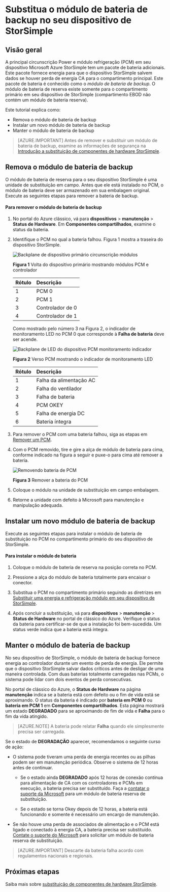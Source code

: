 <properties 
   pageTitle="Substitua a bateria em um dispositivo de StorSimple | Microsoft Azure"
   description="Descreve como remover, substituir e manter o módulo de bateria de backup no seu dispositivo de StorSimple."
   services="storsimple"
   documentationCenter=""
   authors="alkohli"
   manager="carmonm"
   editor="" />
<tags 
   ms.service="storsimple"
   ms.devlang="NA"
   ms.topic="article"
   ms.tgt_pltfrm="NA"
   ms.workload="TBD"
   ms.date="08/17/2016"
   ms.author="alkohli" />

# <a name="replace-the-backup-battery-module-on-your-storsimple-device"></a>Substitua o módulo de bateria de backup no seu dispositivo de StorSimple

## <a name="overview"></a>Visão geral

A principal circunscrição Power e módulo refrigeração (PCM) em seu dispositivo Microsoft Azure StorSimple tem um pacote de bateria adicionais. Este pacote fornece energia para que o dispositivo StorSimple salvem dados se houver perda de energia CA para o compartimento principal. Este pacote de bateria é conhecido como o *módulo de bateria de backup*. O módulo de bateria de reserva existe somente para o compartimento primário em seu dispositivo de StorSimple (compartimento EBOD não contém um módulo de bateria reserva). 

Este tutorial explica como:

- Remova o módulo de bateria de backup 
- Instalar um novo módulo de bateria de backup
- Manter o módulo de bateria de backup

>[AZURE.IMPORTANT] Antes de remover e substituir um módulo de bateria de backup, examine as informações de segurança na [Introdução a substituição de componentes de hardware StorSimple](storsimple-hardware-component-replacement.md).

## <a name="remove-the-backup-battery-module"></a>Remova o módulo de bateria de backup

O módulo de bateria de reserva para o seu dispositivo StorSimple é uma unidade de substituição em campo. Antes que ele está instalado no PCM, o módulo de bateria deve ser armazenado em sua embalagem original. Execute as seguintes etapas para remover a bateria de backup.

#### <a name="to-remove-the-backup-battery-module"></a>Para remover o módulo de bateria de backup

1. No portal do Azure clássico, vá para **dispositivos** > **manutenção** > **Status de Hardware**. Em **Componentes compartilhados**, examine o status da bateria.

2. Identifique o PCM no qual a bateria falhou. Figura 1 mostra a traseira do dispositivo StorSimple.

    ![Backplane de dispositivo primário circunscrição módulos](./media/storsimple-battery-replacement/IC740994.png)

    **Figura 1** Volta do dispositivo primário mostrando módulos PCM e controlador

  	|Rótulo|Descrição|
  	|:----|:----------|
  	|1|PCM 0|
  	|2|PCM 1|
  	|3|Controlador de 0|
  	|4|Controlador de 1|

    Como mostrado pelo número 3 na Figura 2, o indicador de monitoramento LED no PCM 0 que corresponde à **Falha de bateria** deve ser acende.

    ![Backplane de LED do dispositivo PCM monitoramento indicador](./media/storsimple-battery-replacement/IC740992.png)

    **Figura 2** Verso PCM mostrando o indicador de monitoramento LED

  	|Rótulo|Descrição|
  	|:---|:-----------|
  	|1|Falha da alimentação AC|
  	|2|Falha do ventilador|
  	|3|Falha de bateria|
  	|4|PCM OKEY|
  	|5|Falha de energia DC|
  	|6|Bateria íntegra|

3. Para remover o PCM com uma bateria falhou, siga as etapas em [Remover um PCM](storsimple-power-cooling-module-replacement.md#remove-a-pcm).

4. Com o PCM removido, tire e gire a alça de módulo de bateria para cima, conforme indicado na figura a seguir e puxe-o para cima até remover a bateria.

    ![Removendo bateria de PCM](./media/storsimple-battery-replacement/IC741019.png)

    **Figura 3** Remover a bateria do PCM

5. Coloque o módulo na unidade de substituição em campo embalagem.

6. Retorne a unidade com defeito à Microsoft para manutenção e manipulação adequada.

## <a name="install-a-new-backup-battery-module"></a>Instalar um novo módulo de bateria de backup

Execute as seguintes etapas para instalar o módulo de bateria de substituição no PCM no compartimento primário do seu dispositivo de StorSimple.

#### <a name="to-install-the-battery-module"></a>Para instalar o módulo de bateria

1. Coloque o módulo de bateria de reserva na posição correta no PCM.

2. Pressione a alça do módulo de bateria totalmente para encaixar o conector.

3. Substitua o PCM no compartimento primário seguindo as diretrizes em [Substituir uma energia e refrigeração módulo em seu dispositivo de StorSimple](storsimple-power-cooling-module-replacement.md).

4. Após concluir a substituição, vá para **dispositivos** > **manutenção** > **Status de Hardware** no portal de clássico do Azure. Verifique o status da bateria para certificar-se de que a instalação foi bem-sucedida. Um status verde indica que a bateria está íntegra.

## <a name="maintain-the-backup-battery-module"></a>Manter o módulo de bateria de backup

No seu dispositivo de StorSimple, o módulo de bateria de backup fornece energia ao controlador durante um evento de perda de energia. Ele permite que o dispositivo StorSimple salvar dados críticos antes de desligar de uma maneira controlada. Com duas baterias totalmente carregadas nas PCMs, o sistema pode lidar com dois eventos de perda consecutivas.

No portal de clássico do Azure, o **Status de Hardware** na página **manutenção** indica se a bateria está com defeito ou o fim de vida está se aproximando. O status da bateria é indicado por **bateria em PCM 0** ou **bateria em PCM 1** em **Componentes compartilhados**. Esta página mostrará um estado **DEGRADADO** para se aproximando de fim de vida e **Falha** para o fim da vida atingido. 

>[AZURE.NOTE] A bateria pode relatar **Falha** quando ele simplesmente precisa ser carregada.
 
Se o estado de **DEGRADAÇÃO** aparecer, recomendamos o seguinte curso de ação:

- O sistema pode tiveram uma perda de energia recentes ou as pilhas podem ser em manutenção periódica. Observe o sistema de 12 horas antes de continuar.

    - Se o estado ainda **DEGRADADO** após 12 horas de conexão contínua para alimentação de CA com os controladores e PCMs em execução, a bateria precisa ser substituído. Faça a [contatar o suporte da Microsoft](storsimple-contact-microsoft-support.md) para um módulo de bateria reserva de substituição.

    - Se o estado se torna Okey depois de 12 horas, a bateria está funcionando e somente é necessário um encargo de manutenção.

- Se não houve uma perda de associados de alimentação e o PCM está ligado e conectado à energia CA, a bateria precisa ser substituído. [Contate o suporte do Microsoft](storsimple-contact-microsoft-support.md) para solicitar um módulo de bateria reserva de substituição.

>[AZURE.IMPORTANT] Descarte da bateria falha acordo com regulamentos nacionais e regionais. 

## <a name="next-steps"></a>Próximas etapas

Saiba mais sobre [substituição de componentes de hardware StorSimple](storsimple-hardware-component-replacement.md).
